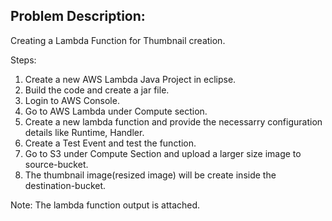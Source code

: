 ## Problem Description: 
Creating a Lambda Function for Thumbnail creation.

Steps:
1. Create a new AWS Lambda Java Project in eclipse.
2. Build the code and create a jar file.
3. Login to AWS Console.
4. Go to AWS Lambda under Compute section.
5. Create a new lambda function and provide the necessarry configuration details like Runtime, Handler.
6. Create a Test Event and test the function.
7. Go to S3 under Compute Section and upload a larger size image to source-bucket.
8. The thumbnail image(resized image) will be create inside the destination-bucket.

Note: The lambda function output is attached.
